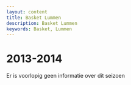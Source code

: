 ```yaml
---
layout: content
title: Basket Lummen
description: Basket Lummen
keywords: Basket, Lummen
---
```


# 2013-2014

Er is voorlopig geen informatie over dit seizoen
